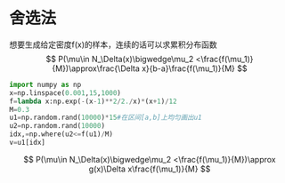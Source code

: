 # 舍选法

想要生成给定密度f(x)的样本，连续的话可以求累积分布函数
$$
P(\mu\in N_\Delta(x)\bigwedge\mu_2 <\frac{f(\mu_1)}{M})\approx\frac{\Delta x}{b-a}\frac{f(\mu_1)}{M}
$$

```python
import numpy as np
x=np.linspace(0.001,15,1000)
f=lambda x:np.exp(-(x-1)**2/2./x)*(x+1)/12
M=0.3
u1=np.random.rand(10000)*15#在区间[a,b]上均匀画出u1
u2=np.random.rand(10000)
idx,=np.where(u2<=f(u1)/M)
v=u1[idx]
```


$$
P(\mu\in N_\Delta(x)\bigwedge\mu_2 <\frac{f(\mu_1)}{M})\approx g(x)\Delta x\frac{f(\mu_1)}{M}
$$
